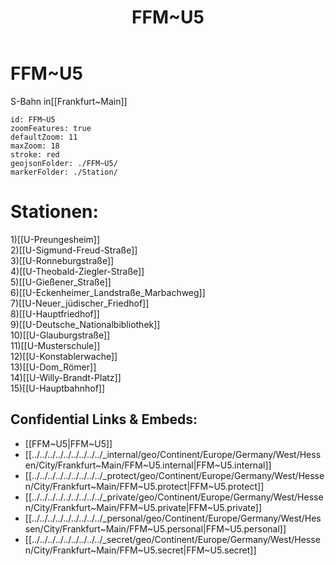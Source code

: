 ﻿---
location: [ 50.1316 , 8.683598 ] 
type: geo-Region
title: FFM~U5

license: CC BY-SA 4.0
source: https://datahub.io/core/country-codes
isDeleted: false
isReadOnly: false
draft: false
confidential: public

tags:
- geo/Country/Region
aliases:
- FFM~U5

Languages:
- de

cssclasses: geo-Region
publish: true
linkTitle: 
keywords: 
layout: 
publishDate: 
expiryDate: 
---

# FFM~U5

S-Bahn in[[Frankfurt~Main]]  


```leaflet
id: FFM~U5
zoomFeatures: true 
defaultZoom: 11 
maxZoom: 18
stroke: red
geojsonFolder: ./FFM~U5/
markerFolder: ./Station/
```

# Stationen:
1)[[U-Preungesheim]]  
2)[[U-Sigmund-Freud-Straße]]  
3)[[U-Ronneburgstraße]]  
4)[[U-Theobald-Ziegler-Straße]]  
5)[[U-Gießener_Straße]]  
6)[[U-Eckenheimer_Landstraße_Marbachweg]]  
7)[[U-Neuer_jüdischer_Friedhof]]  
8)[[U-Hauptfriedhof]]  
9)[[U-Deutsche_Nationalbibliothek]]  
10)[[U-Glauburgstraße]]  
11)[[U-Musterschule]]  
12)[[U-Konstablerwache]]  
13)[[U-Dom_Römer]]  
14)[[U-Willy-Brandt-Platz]]  
15)[[U-Hauptbahnhof]]  


## Confidential Links & Embeds: 
- [[FFM~U5|FFM~U5]] 
- [[../../../../../../../../../_internal/geo/Continent/Europe/Germany/West/Hessen/City/Frankfurt~Main/FFM~U5.internal|FFM~U5.internal]] 
- [[../../../../../../../../../_protect/geo/Continent/Europe/Germany/West/Hessen/City/Frankfurt~Main/FFM~U5.protect|FFM~U5.protect]] 
- [[../../../../../../../../../_private/geo/Continent/Europe/Germany/West/Hessen/City/Frankfurt~Main/FFM~U5.private|FFM~U5.private]] 
- [[../../../../../../../../../_personal/geo/Continent/Europe/Germany/West/Hessen/City/Frankfurt~Main/FFM~U5.personal|FFM~U5.personal]] 
- [[../../../../../../../../../_secret/geo/Continent/Europe/Germany/West/Hessen/City/Frankfurt~Main/FFM~U5.secret|FFM~U5.secret]] 
